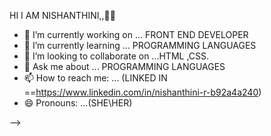 HI I AM NISHANTHINI,,🔭🌱

- 🔭 I’m currently working on ... FRONT END DEVELOPER
- 🌱 I’m currently learning ... PROGRAMMING LANGUAGES
- 👯 I’m looking to collaborate on ...HTML ,CSS.
- 💬 Ask me about ... PROGRAMMING LANGUAGES
- 📫 How to reach me: ... (LINKED IN ==https://www.linkedin.com/in/nishanthini-r-b92a4a240)
- 😄 Pronouns: ...(SHE\HER)

-->
